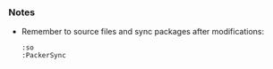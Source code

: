 ### Notes
- Remember to source files and sync packages after modifications:
    ```nvim
    :so
    :PackerSync
    ```

